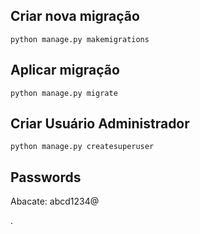 ## Criar nova migração

```
python manage.py makemigrations
```	

## Aplicar migração

```
python manage.py migrate
```

## Criar Usuário Administrador

```
python manage.py createsuperuser
```


## Passwords

Abacate: abcd1234@











.

